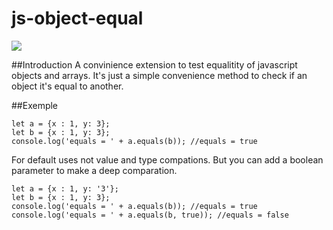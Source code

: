 # js-object-equal

![](https://img.shields.io/badge/npm-1.0.0-green.svg)

##Introduction
A convinience extension to test equalitity of javascript objects and arrays.
It's just a simple convenience method to check if an object it's equal to another.

##Exemple
```
let a = {x : 1, y: 3};
let b = {x : 1, y: 3};
console.log('equals = ' + a.equals(b)); //equals = true
```
For default uses not value and type compations. But you can add a boolean parameter to make a deep comparation.
```
let a = {x : 1, y: '3'};
let b = {x : 1, y: 3};
console.log('equals = ' + a.equals(b)); //equals = true
console.log('equals = ' + a.equals(b, true)); //equals = false

```


